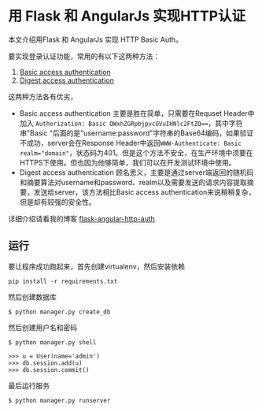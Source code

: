 # 用 Flask 和 AngularJs 实现HTTP认证

本文介绍用Flask 和 AngularJs 实现 HTTP Basic Auth。

要实现登录认证功能，常用的有以下这两种方法：

1. [Basic access authentication](https://en.wikipedia.org/wiki/Basic_access_authentication "Basic access authentication")
2. [Digest access authentication](https://en.wikipedia.org/wiki/Digest_access_authentication "Digest access authentication")

这两种方法各有优劣，

- Basic access authentication 主要是胜在简单，只需要在Requset Header中加入 `Authorization: Basic QWxhZGRpbjpvcGVuIHNlc2FtZQ==`，其中字符串"Basic "后面的是"username:password"字符串的Base64编码，如果验证不成功，server会在Response Header中返回`WWW-Authenticate: Basic realm="domain"`，状态码为401。但是这个方法不安全，在生产环境中须要在HTTPS下使用。但也因为他够简单，我们可以在开发测试环境中使用。
- Digest access authentication 顾名思义，主要是通过server端返回的随机码和摘要算法对username和password、realm以及需要发送的请求内容提取摘要，发送给server，该方法相比Basic access authentication来说稍稍复杂，但是却有较强的安全性。

详细介绍请看我的博客 [flask-angular-http-auth](http://khalily.github.io/2015/08/24/flask-angular-http-auth/)

## 运行
要让程序成功跑起来，首先创建virtualenv，然后安装依赖

    pip install -r requirements.txt
然后创建数据库

    $ python manager.py create_db
然后创建用户名和密码

    $ python manager.py shell

    >>> u = User(name='admin')
    >>> db.session.add(u)
    >>> db.session.commit()
最后运行服务

    $ python manager.py runserver
